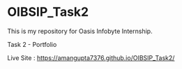# OIBSIP_Task2
This is my repository for Oasis Infobyte Internship.

Task 2 - Portfolio

Live Site : https://amangupta7376.github.io/OIBSIP_Task2/

